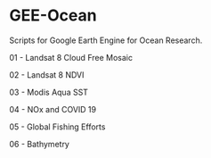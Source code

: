 # GEE-Ocean
Scripts for Google Earth Engine for Ocean Research.

01 - Landsat 8 Cloud Free Mosaic <p>
02 - Landsat 8 NDVI <p>
03 - Modis Aqua SST <p>
04 - NOx and COVID 19 <p>
05 - Global Fishing Efforts <p>
06 - Bathymetry
